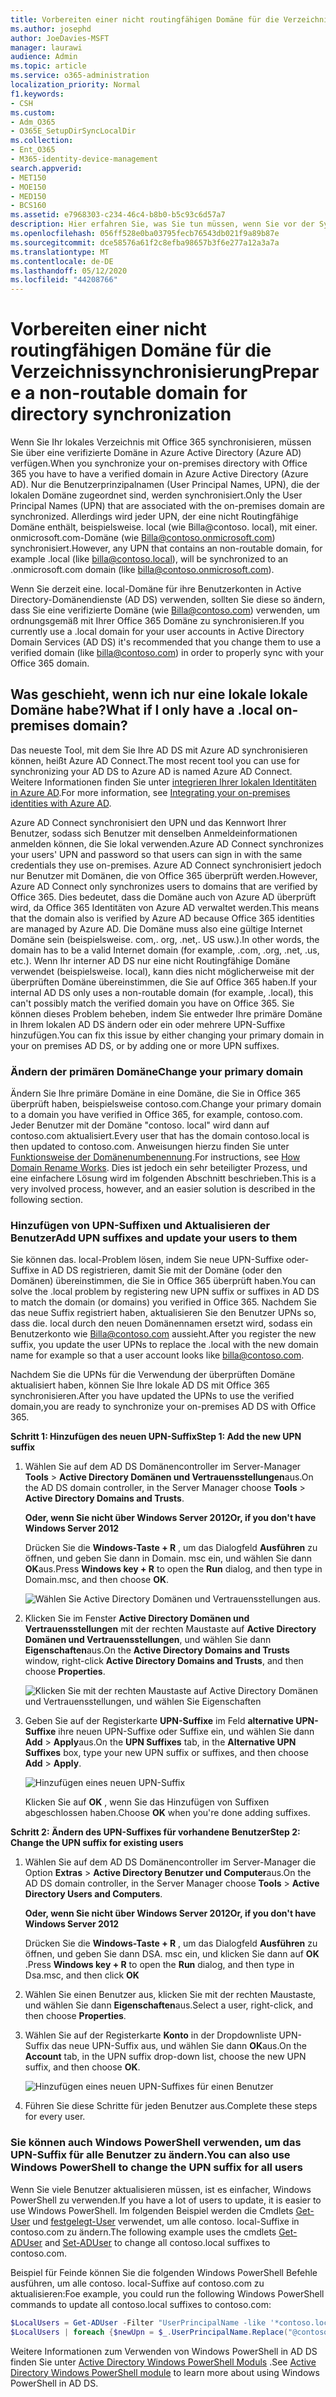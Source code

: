 ```yaml
---
title: Vorbereiten einer nicht routingfähigen Domäne für die Verzeichnissynchronisierung
ms.author: josephd
author: JoeDavies-MSFT
manager: laurawi
audience: Admin
ms.topic: article
ms.service: o365-administration
localization_priority: Normal
f1.keywords:
- CSH
ms.custom:
- Adm_O365
- O365E_SetupDirSyncLocalDir
ms.collection:
- Ent_O365
- M365-identity-device-management
search.appverid:
- MET150
- MOE150
- MED150
- BCS160
ms.assetid: e7968303-c234-46c4-b8b0-b5c93c6d57a7
description: Hier erfahren Sie, was Sie tun müssen, wenn Sie vor der Synchronisierung mit Office 365 eine nicht-routale-Domäne mit Ihren lokalen Benutzern verbunden haben.
ms.openlocfilehash: 056ff528e0ba03795fecb76543db021f9a89b87e
ms.sourcegitcommit: dce58576a61f2c8efba98657b3f6e277a12a3a7a
ms.translationtype: MT
ms.contentlocale: de-DE
ms.lasthandoff: 05/12/2020
ms.locfileid: "44208766"
---
```

# <a name="prepare-a-non-routable-domain-for-directory-synchronization"></a><span data-ttu-id="5cdc5-103">Vorbereiten einer nicht routingfähigen Domäne für die Verzeichnissynchronisierung</span><span class="sxs-lookup"><span data-stu-id="5cdc5-103">Prepare a non-routable domain for directory synchronization</span></span>
<span data-ttu-id="5cdc5-104">Wenn Sie Ihr lokales Verzeichnis mit Office 365 synchronisieren, müssen Sie über eine verifizierte Domäne in Azure Active Directory (Azure AD) verfügen.</span><span class="sxs-lookup"><span data-stu-id="5cdc5-104">When you synchronize your on-premises directory with Office 365 you have to have a verified domain in Azure Active Directory (Azure AD).</span></span> <span data-ttu-id="5cdc5-105">Nur die Benutzerprinzipalnamen (User Principal Names, UPN), die der lokalen Domäne zugeordnet sind, werden synchronisiert.</span><span class="sxs-lookup"><span data-stu-id="5cdc5-105">Only the User Principal Names (UPN) that are associated with the on-premises domain are synchronized.</span></span> <span data-ttu-id="5cdc5-106">Allerdings wird jeder UPN, der eine nicht Routingfähige Domäne enthält, beispielsweise. local (wie Billa@contoso. local), mit einer. onmicrosoft.com-Domäne (wie Billa@contoso.onmicrosoft.com) synchronisiert.</span><span class="sxs-lookup"><span data-stu-id="5cdc5-106">However, any UPN that contains an non-routable domain, for example .local (like billa@contoso.local), will be synchronized to an .onmicrosoft.com domain (like billa@contoso.onmicrosoft.com).</span></span> 

<span data-ttu-id="5cdc5-107">Wenn Sie derzeit eine. local-Domäne für ihre Benutzerkonten in Active Directory-Domänendienste (AD DS) verwenden, sollten Sie diese so ändern, dass Sie eine verifizierte Domäne (wie Billa@contoso.com) verwenden, um ordnungsgemäß mit Ihrer Office 365 Domäne zu synchronisieren.</span><span class="sxs-lookup"><span data-stu-id="5cdc5-107">If you currently use a .local domain for your user accounts in Active Directory Domain Services (AD DS) it's recommended that you change them to use a verified domain (like billa@contoso.com) in order to properly sync with your Office 365 domain.</span></span>
  
## <a name="what-if-i-only-have-a-local-on-premises-domain"></a><span data-ttu-id="5cdc5-108">Was geschieht, wenn ich nur eine lokale lokale Domäne habe?</span><span class="sxs-lookup"><span data-stu-id="5cdc5-108">What if I only have a .local on-premises domain?</span></span>

<span data-ttu-id="5cdc5-109">Das neueste Tool, mit dem Sie Ihre AD DS mit Azure AD synchronisieren können, heißt Azure AD Connect.</span><span class="sxs-lookup"><span data-stu-id="5cdc5-109">The most recent tool you can use for synchronizing your AD DS to Azure AD is named Azure AD Connect.</span></span> <span data-ttu-id="5cdc5-110">Weitere Informationen finden Sie unter [integrieren Ihrer lokalen Identitäten in Azure AD](https://docs.microsoft.com/azure/architecture/reference-architectures/identity/azure-ad).</span><span class="sxs-lookup"><span data-stu-id="5cdc5-110">For more information, see [Integrating your on-premises identities with Azure AD](https://docs.microsoft.com/azure/architecture/reference-architectures/identity/azure-ad).</span></span>
  
<span data-ttu-id="5cdc5-111">Azure AD Connect synchronisiert den UPN und das Kennwort Ihrer Benutzer, sodass sich Benutzer mit denselben Anmeldeinformationen anmelden können, die Sie lokal verwenden.</span><span class="sxs-lookup"><span data-stu-id="5cdc5-111">Azure AD Connect synchronizes your users' UPN and password so that users can sign in with the same credentials they use on-premises.</span></span> <span data-ttu-id="5cdc5-112">Azure AD Connect synchronisiert jedoch nur Benutzer mit Domänen, die von Office 365 überprüft werden.</span><span class="sxs-lookup"><span data-stu-id="5cdc5-112">However, Azure AD Connect only synchronizes users to domains that are verified by Office 365.</span></span> <span data-ttu-id="5cdc5-113">Dies bedeutet, dass die Domäne auch von Azure AD überprüft wird, da Office 365 Identitäten von Azure AD verwaltet werden.</span><span class="sxs-lookup"><span data-stu-id="5cdc5-113">This means that the domain also is verified by Azure AD because Office 365 identities are managed by Azure AD.</span></span> <span data-ttu-id="5cdc5-114">Die Domäne muss also eine gültige Internet Domäne sein (beispielsweise. com,. org, .net,. US usw.).</span><span class="sxs-lookup"><span data-stu-id="5cdc5-114">In other words, the domain has to be a valid Internet domain (for example, .com, .org, .net, .us, etc.).</span></span> <span data-ttu-id="5cdc5-115">Wenn Ihr interner AD DS nur eine nicht Routingfähige Domäne verwendet (beispielsweise. local), kann dies nicht möglicherweise mit der überprüften Domäne übereinstimmen, die Sie auf Office 365 haben.</span><span class="sxs-lookup"><span data-stu-id="5cdc5-115">If your internal AD DS only uses a non-routable domain (for example, .local), this can't possibly match the verified domain you have on Office 365.</span></span> <span data-ttu-id="5cdc5-116">Sie können dieses Problem beheben, indem Sie entweder Ihre primäre Domäne in Ihrem lokalen AD DS ändern oder ein oder mehrere UPN-Suffixe hinzufügen.</span><span class="sxs-lookup"><span data-stu-id="5cdc5-116">You can fix this issue by either changing your primary domain in your on premises AD DS, or by adding one or more UPN suffixes.</span></span>
  
### <a name="change-your-primary-domain"></a><span data-ttu-id="5cdc5-117">**Ändern der primären Domäne**</span><span class="sxs-lookup"><span data-stu-id="5cdc5-117">**Change your primary domain**</span></span>

<span data-ttu-id="5cdc5-118">Ändern Sie Ihre primäre Domäne in eine Domäne, die Sie in Office 365 überprüft haben, beispielsweise contoso.com.</span><span class="sxs-lookup"><span data-stu-id="5cdc5-118">Change your primary domain to a domain you have verified in Office 365, for example, contoso.com.</span></span> <span data-ttu-id="5cdc5-119">Jeder Benutzer mit der Domäne "contoso. local" wird dann auf contoso.com aktualisiert.</span><span class="sxs-lookup"><span data-stu-id="5cdc5-119">Every user that has the domain contoso.local is then updated to contoso.com.</span></span> <span data-ttu-id="5cdc5-120">Anweisungen hierzu finden Sie unter [Funktionsweise der Domänenumbenennung](https://go.microsoft.com/fwlink/p/?LinkId=624174).</span><span class="sxs-lookup"><span data-stu-id="5cdc5-120">For instructions, see [How Domain Rename Works](https://go.microsoft.com/fwlink/p/?LinkId=624174).</span></span> <span data-ttu-id="5cdc5-121">Dies ist jedoch ein sehr beteiligter Prozess, und eine einfachere Lösung wird im folgenden Abschnitt beschrieben.</span><span class="sxs-lookup"><span data-stu-id="5cdc5-121">This is a very involved process, however, and an easier solution is described in the following section.</span></span>
  
### <a name="add-upn-suffixes-and-update-your-users-to-them"></a><span data-ttu-id="5cdc5-122">**Hinzufügen von UPN-Suffixen und Aktualisieren der Benutzer**</span><span class="sxs-lookup"><span data-stu-id="5cdc5-122">**Add UPN suffixes and update your users to them**</span></span>

<span data-ttu-id="5cdc5-123">Sie können das. local-Problem lösen, indem Sie neue UPN-Suffixe oder-Suffixe in AD DS registrieren, damit Sie mit der Domäne (oder den Domänen) übereinstimmen, die Sie in Office 365 überprüft haben.</span><span class="sxs-lookup"><span data-stu-id="5cdc5-123">You can solve the .local problem by registering new UPN suffix or suffixes in AD DS to match the domain (or domains) you verified in Office 365.</span></span> <span data-ttu-id="5cdc5-124">Nachdem Sie das neue Suffix registriert haben, aktualisieren Sie den Benutzer UPNs so, dass die. local durch den neuen Domänennamen ersetzt wird, sodass ein Benutzerkonto wie Billa@contoso.com aussieht.</span><span class="sxs-lookup"><span data-stu-id="5cdc5-124">After you register the new suffix, you update the user UPNs to replace the .local with the new domain name for example so that a user account looks like billa@contoso.com.</span></span>
  
<span data-ttu-id="5cdc5-125">Nachdem Sie die UPNs für die Verwendung der überprüften Domäne aktualisiert haben, können Sie Ihre lokale AD DS mit Office 365 synchronisieren.</span><span class="sxs-lookup"><span data-stu-id="5cdc5-125">After you have updated the UPNs to use the verified domain,you are ready to synchronize your on-premises AD DS with Office 365.</span></span>
  
 <span data-ttu-id="5cdc5-126">**Schritt 1: Hinzufügen des neuen UPN-Suffix**</span><span class="sxs-lookup"><span data-stu-id="5cdc5-126">**Step 1: Add the new UPN suffix**</span></span>
  
1. <span data-ttu-id="5cdc5-127">Wählen Sie auf dem AD DS Domänencontroller im Server-Manager **Tools** \> **Active Directory Domänen und Vertrauensstellungen**aus.</span><span class="sxs-lookup"><span data-stu-id="5cdc5-127">On the AD DS domain controller, in the Server Manager choose **Tools** \> **Active Directory Domains and Trusts**.</span></span>
    
    <span data-ttu-id="5cdc5-128">**Oder, wenn Sie nicht über Windows Server 2012**</span><span class="sxs-lookup"><span data-stu-id="5cdc5-128">**Or, if you don't have Windows Server 2012**</span></span>
    
    <span data-ttu-id="5cdc5-129">Drücken Sie die **Windows-Taste + R** , um das Dialogfeld **Ausführen** zu öffnen, und geben Sie dann in Domain. msc ein, und wählen Sie dann **OK**aus.</span><span class="sxs-lookup"><span data-stu-id="5cdc5-129">Press **Windows key + R** to open the **Run** dialog, and then type in Domain.msc, and then choose **OK**.</span></span>
    
    ![Wählen Sie Active Directory Domänen und Vertrauensstellungen aus.](media/46b6e007-9741-44af-8517-6f682e0ac974.png)
  
2. <span data-ttu-id="5cdc5-131">Klicken Sie im Fenster **Active Directory Domänen und Vertrauensstellungen** mit der rechten Maustaste auf **Active Directory Domänen und Vertrauensstellungen**, und wählen Sie dann **Eigenschaften**aus.</span><span class="sxs-lookup"><span data-stu-id="5cdc5-131">On the **Active Directory Domains and Trusts** window, right-click **Active Directory Domains and Trusts**, and then choose **Properties**.</span></span>
    
    ![Klicken Sie mit der rechten Maustaste auf Active Directory Domänen und Vertrauensstellungen, und wählen Sie Eigenschaften](media/39d20812-ffb5-4ba9-8d7b-477377ac360d.png)
  
3. <span data-ttu-id="5cdc5-133">Geben Sie auf der Registerkarte **UPN-Suffixe** im Feld **alternative UPN-Suffixe** ihre neuen UPN-Suffixe oder Suffixe ein, und wählen Sie dann **Add** \> **Apply**aus.</span><span class="sxs-lookup"><span data-stu-id="5cdc5-133">On the **UPN Suffixes** tab, in the **Alternative UPN Suffixes** box, type your new UPN suffix or suffixes, and then choose **Add** \> **Apply**.</span></span>
    
    ![Hinzufügen eines neuen UPN-Suffix](media/a4aaf919-7adf-469a-b93f-83ef284c0915.PNG)
  
    <span data-ttu-id="5cdc5-135">Klicken Sie auf **OK** , wenn Sie das Hinzufügen von Suffixen abgeschlossen haben.</span><span class="sxs-lookup"><span data-stu-id="5cdc5-135">Choose **OK** when you're done adding suffixes.</span></span> 
    
 <span data-ttu-id="5cdc5-136">**Schritt 2: Ändern des UPN-Suffixes für vorhandene Benutzer**</span><span class="sxs-lookup"><span data-stu-id="5cdc5-136">**Step 2: Change the UPN suffix for existing users**</span></span>
  
1. <span data-ttu-id="5cdc5-137">Wählen Sie auf dem AD DS Domänencontroller im Server-Manager die Option **Extras** \> **Active Directory Benutzer und Computer**aus.</span><span class="sxs-lookup"><span data-stu-id="5cdc5-137">On the AD DS domain controller, in the Server Manager choose **Tools** \> **Active Directory Users and Computers**.</span></span>
    
    <span data-ttu-id="5cdc5-138">**Oder, wenn Sie nicht über Windows Server 2012**</span><span class="sxs-lookup"><span data-stu-id="5cdc5-138">**Or, if you don't have Windows Server 2012**</span></span>
    
    <span data-ttu-id="5cdc5-139">Drücken Sie die **Windows-Taste + R** , um das Dialogfeld **Ausführen** zu öffnen, und geben Sie dann DSA. msc ein, und klicken Sie dann auf **OK** .</span><span class="sxs-lookup"><span data-stu-id="5cdc5-139">Press **Windows key + R** to open the **Run** dialog, and then type in Dsa.msc, and then click **OK**</span></span>
    
2. <span data-ttu-id="5cdc5-140">Wählen Sie einen Benutzer aus, klicken Sie mit der rechten Maustaste, und wählen Sie dann **Eigenschaften**aus.</span><span class="sxs-lookup"><span data-stu-id="5cdc5-140">Select a user, right-click, and then choose **Properties**.</span></span>
    
3. <span data-ttu-id="5cdc5-141">Wählen Sie auf der Registerkarte **Konto** in der Dropdownliste UPN-Suffix das neue UPN-Suffix aus, und wählen Sie dann **OK**aus.</span><span class="sxs-lookup"><span data-stu-id="5cdc5-141">On the **Account** tab, in the UPN suffix drop-down list, choose the new UPN suffix, and then choose **OK**.</span></span>
    
    ![Hinzufügen eines neuen UPN-Suffixes für einen Benutzer](media/54876751-49f0-48cc-b864-2623c4835563.png)
  
4. <span data-ttu-id="5cdc5-143">Führen Sie diese Schritte für jeden Benutzer aus.</span><span class="sxs-lookup"><span data-stu-id="5cdc5-143">Complete these steps for every user.</span></span>
    
   
### <a name="you-can-also-use-windows-powershell-to-change-the-upn-suffix-for-all-users"></a><span data-ttu-id="5cdc5-144">**Sie können auch Windows PowerShell verwenden, um das UPN-Suffix für alle Benutzer zu ändern.**</span><span class="sxs-lookup"><span data-stu-id="5cdc5-144">**You can also use Windows PowerShell to change the UPN suffix for all users**</span></span>

<span data-ttu-id="5cdc5-145">Wenn Sie viele Benutzer aktualisieren müssen, ist es einfacher, Windows PowerShell zu verwenden.</span><span class="sxs-lookup"><span data-stu-id="5cdc5-145">If you have a lot of users to update, it is easier to use Windows PowerShell.</span></span> <span data-ttu-id="5cdc5-146">Im folgenden Beispiel werden die Cmdlets [Get-User](https://go.microsoft.com/fwlink/p/?LinkId=624312) und [festgelegt-User](https://go.microsoft.com/fwlink/p/?LinkId=624313) verwendet, um alle contoso. local-Suffixe in contoso.com zu ändern.</span><span class="sxs-lookup"><span data-stu-id="5cdc5-146">The following example uses the cmdlets [Get-ADUser](https://go.microsoft.com/fwlink/p/?LinkId=624312) and [Set-ADUser](https://go.microsoft.com/fwlink/p/?LinkId=624313) to change all contoso.local suffixes to contoso.com.</span></span> 

<span data-ttu-id="5cdc5-147">Beispiel für Feinde können Sie die folgenden Windows PowerShell Befehle ausführen, um alle contoso. local-Suffixe auf contoso.com zu aktualisieren:</span><span class="sxs-lookup"><span data-stu-id="5cdc5-147">Foe example, you could run the following Windows PowerShell commands to update all contoso.local suffixes to contoso.com:</span></span>
    
  ```powershell
  $LocalUsers = Get-ADUser -Filter "UserPrincipalName -like '*contoso.local'" -Properties userPrincipalName -ResultSetSize $null
  $LocalUsers | foreach {$newUpn = $_.UserPrincipalName.Replace("@contoso.local","@contoso.com"); $_ | Set-ADUser -UserPrincipalName $newUpn}
  ```

<span data-ttu-id="5cdc5-148">Weitere Informationen zum Verwenden von Windows PowerShell in AD DS finden Sie unter [Active Directory Windows PowerShell Moduls](https://go.microsoft.com/fwlink/p/?LinkId=624314) .</span><span class="sxs-lookup"><span data-stu-id="5cdc5-148">See [Active Directory Windows PowerShell module](https://go.microsoft.com/fwlink/p/?LinkId=624314) to learn more about using Windows PowerShell in AD DS.</span></span> 

